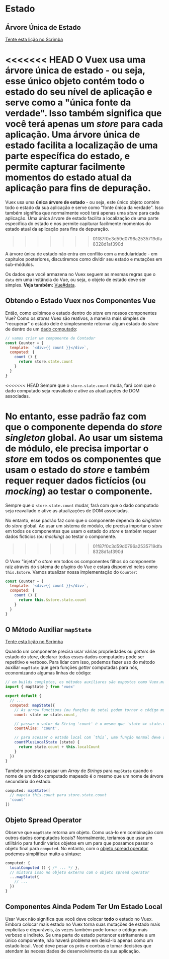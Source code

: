 # Estado

## Árvore Única de Estado

<div class="scrimba"><a href="https://scrimba.com/p/pnyzgAP/cWw3Zhb" target="_blank" rel="noopener noreferrer">Tente esta lição no Scrimba</a></div>

<<<<<<< HEAD
O Vuex usa uma **árvore única de estado** - ou seja, esse único objeto contém todo o estado do seu nível de aplicação e serve como a "única fonte da verdade". Isso também significa que você terá apenas um _store_ para cada aplicação. Uma árvore única de estado facilita a localização de uma parte específica do estado, e permite capturar facilmente momentos do estado atual da aplicação para fins de depuração.
=======
Vuex usa uma **única árvore de estado** - ou seja, este único objeto contém todo o estado da sua aplicação e serve como "fonte única da verdade". Isso também significa que normalmente você terá apenas uma _store_ para cada aplicação. Uma única árvore de estado facilita a localização de uma parte específica do estado e nos permite capiturar facilmente momentos do estado atual da aplicação para fins de depuração.
>>>>>>> 01f87f0c3d59d0796a2535719dfa8328d1af390d

A árvore única de estado não entra em conflito com a modularidade - em capítulos posteriores, discutiremos como dividir seu estado e mutações em sub-módulos.

Os dados que você armazena no Vuex seguem as mesmas regras que o `data` em uma instância do Vue, ou seja, o objeto de estado deve ser simples. **Veja também:** [Vue#data](https://v3.vuejs.org/api/options-data.html#data-2).

## Obtendo o Estado Vuex nos Componentes Vue

Então, como exibimos o estado dentro do _store_ em nossos componentes Vue? Como os _stores_ Vuex são reativos, a maneira mais simples de "recuperar" o estado dele é simplesmente retornar algum estado do _store_ de dentro de um [dado computado](https://vuejs.org/guide/computed.html):

```js
// vamos criar um componente de Contador
const Counter = {
  template: `<div>{{ count }}</div>`,
  computed: {
    count () {
      return store.state.count
    }
  }
}
```

<<<<<<< HEAD
Sempre que o `store.state.count` muda, fará com que o dado computado seja reavaliado e ative as atualizações de DOM associadas.

No entanto, esse padrão faz com que o componente dependa do _store_ _singleton_ global. Ao usar um sistema de módulo, ele precisa importar o _store_ em todos os componentes que usam o estado do _store_ e também requer requer dados fictícios (ou _mocking_) ao testar o componente.
=======
Sempre que o `store.state.count` mudar, fará com que o dado computado seja reavaliado e ative as atualizações de DOM associadas.

No entanto, esse padrão faz com que o componente dependa do _singleton_ do _store_ global. Ao usar um sistema de módulo, ele precisa importar o _store_ em todos os componentes que usam o estado do _store_ e também requer dados fictícios (ou _mocking_) ao testar o componente.
>>>>>>> 01f87f0c3d59d0796a2535719dfa8328d1af390d

O Vuex "injeta" o _store_ em todos os componentes filhos do componente raiz através do sistema de _plugins_ do Vue e estará disponível neles como `this.$store`. Vamos atualizar nossa implementação do `Counter`:

```js
const Counter = {
  template: `<div>{{ count }}</div>`,
  computed: {
    count () {
      return this.$store.state.count
    }
  }
}
```

## O Método Auxiliar `mapState`

<div class="scrimba"><a href="https://scrimba.com/p/pnyzgAP/c8Pz7BSK" target="_blank" rel="noopener noreferrer">Tente esta lição no Scrimba</a></div>

Quando um componente precisa usar várias propriedades ou _getters_ de estado do _store_, declarar todas esses dados computados pode ser repetitivo e verboso. Para lidar com isso, podemos fazer uso do método auxiliar `mapState` que gera funções _getter_ computadas para nós, economizando algumas linhas de código:

```js
// em builds completos, os métodos auxiliares são expostos como Vuex.mapState
import { mapState } from 'vuex'

export default {
  // ...
  computed: mapState({
    // As arrow functions (ou funções de seta) podem tornar o código muito sucinto!
    count: state => state.count,

    // passar o valor da String 'count' é o mesmo que `state => state.count`
    countAlias: 'count',

    // para acessar o estado local com `this`, uma função normal deve ser usada
    countPlusLocalState (state) {
      return state.count + this.localCount
    }
  })
}
```

Também podemos passar um _Array_ de _Strings_ para `mapState` quando o nome de um dado computado mapeado é o mesmo que um nome de árvore secundária do estado.

```js
computed: mapState([
  // mapeia this.count para store.state.count
  'count'
])
```

## Objeto Spread Operator

Observe que `mapState` retorna um objeto. Como usá-lo em combinação com outros dados computados locais? Normalmente, teríamos que usar um utilitário para fundir vários objetos em um para que possamos passar o objeto final para `computed`. No entanto, com o [objeto spread operator](https://github.com/tc39/proposal-object-rest-spread), podemos simplificar muito a sintaxe:

```js
computed: {
  localComputed () { /* ... */ },
  // mistura isso no objeto externo com o objeto spread operator
  ...mapState({
    // ...
  })
}
```

## Componentes Ainda Podem Ter Um Estado Local

Usar Vuex não significa que você deve colocar **todo** o estado no Vuex. Embora colocar mais estado no Vuex torna suas mutações de estado mais explícitas e depuráveis, às vezes também pode tornar o código mais verboso e indireto. Se uma parte do estado pertencer estritamente a um único componente, não haverá problema em deixá-lo apenas como um estado local. Você deve pesar os prós e contras e tomar decisões que atendam às necessidades de desenvolvimento da sua aplicação.
